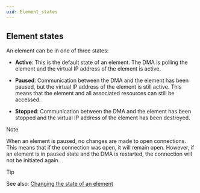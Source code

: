 ```yaml
---
uid: Element_states
---
```


## Element states

An element can be in one of three states:

- **Active**: This is the default state of an element. The DMA is polling the element and the virtual IP address of the element is active.

- **Paused**: Communication between the DMA and the element has been paused, but the virtual IP address of the element is still active. This means that the element and all associated resources can still be accessed.

- **Stopped**: Communication between the DMA and the element has been stopped and the virtual IP address of the element has been destroyed.

> [!NOTE]
> When an element is paused, no changes are made to open connections. This means that if the connection was open, it will remain open. However, if an element is in paused state and the DMA is restarted, the connection will not be initiated again.

> [!TIP]
> See also:
> [Changing the state of an element](Changing_the_state_of_an_element.md)
